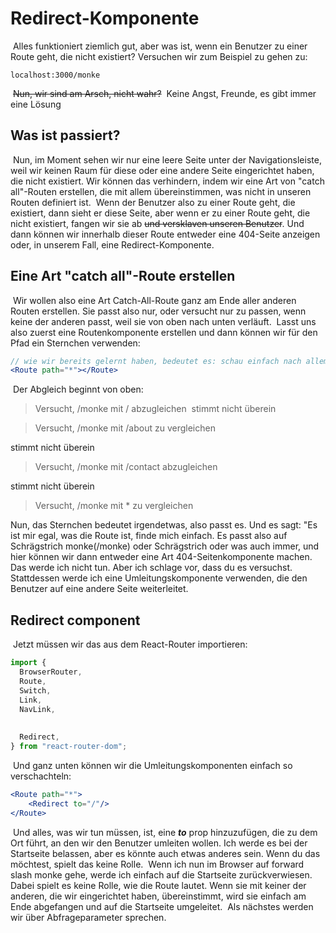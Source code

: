 # Redirect-Komponente
​
Alles funktioniert ziemlich gut, aber was ist, wenn ein Benutzer zu einer Route geht, die nicht existiert?
Versuchen wir zum Beispiel zu gehen zu:
```
localhost:3000/monke
```
​
~~Nun, wir sind am Arsch, nicht wahr?~~
​
Keine Angst, Freunde, es gibt immer eine Lösung
​
## Was ist passiert?
​
Nun, im Moment sehen wir nur eine leere Seite unter der Navigationsleiste, weil wir keinen Raum für diese oder eine andere Seite eingerichtet haben, die nicht existiert. Wir können das verhindern, indem wir eine Art von "catch all"-Routen erstellen, die mit allem übereinstimmen, was nicht in unseren Routen definiert ist.
​
Wenn der Benutzer also zu einer Route geht, die existiert, dann sieht er diese Seite, aber wenn er zu einer Route geht, die nicht existiert, fangen wir sie ab ~~und versklaven unseren Benutzer~~. Und dann können wir innerhalb dieser Route entweder eine 404-Seite anzeigen oder, in unserem Fall, eine Redirect-Komponente.
## Eine Art "catch all"-Route erstellen
​
Wir wollen also eine Art Catch-All-Route ganz am Ende aller anderen Routen erstellen. Sie passt also nur, oder versucht nur zu passen, wenn keine der anderen passt, weil sie von oben nach unten verläuft.
​
Lasst uns also zuerst eine Routenkomponente erstellen und dann können wir für den Pfad ein Sternchen verwenden:
​
```jsx
// wie wir bereits gelernt haben, bedeutet es: schau einfach nach allem
<Route path="*"></Route>
```
​
Der Abgleich beginnt von oben:

> Versucht, /monke mit / abzugleichen
​
stimmt nicht überein

> Versucht, /monke mit /about zu vergleichen

stimmt nicht überein

> Versucht, /monke mit /contact abzugleichen

stimmt nicht überein

> Versucht, /monke mit * zu vergleichen

Nun, das Sternchen bedeutet irgendetwas, also passt es.
Und es sagt: "Es ist mir egal, was die Route ist, finde mich einfach. Es passt also auf Schrägstrich monke(/monke) oder Schrägstrich oder was auch immer, und hier können wir dann entweder eine Art 404-Seitenkomponente machen. Das werde ich nicht tun. Aber ich schlage vor, dass du es versuchst.
​
Stattdessen werde ich eine Umleitungskomponente verwenden, die den Benutzer auf eine andere Seite weiterleitet.
​
## Redirect component
​
Jetzt müssen wir das aus dem React-Router importieren:
​
```jsx
import {
  BrowserRouter,
  Route,
  Switch,
  Link,
  NavLink,
​
​
  Redirect,
} from "react-router-dom";
```
​
Und ganz unten können wir die Umleitungskomponenten einfach so verschachteln:
```jsx
<Route path="*">
    <Redirect to="/"/>
</Route>
```
​
Und alles, was wir tun müssen, ist, eine _**to**_ prop hinzuzufügen, die zu dem Ort führt, an den wir den Benutzer umleiten wollen. Ich werde es bei der Startseite belassen, aber es könnte auch etwas anderes sein. Wenn du das möchtest, spielt das keine Rolle.
​
Wenn ich nun im Browser auf forward slash monke gehe, werde ich einfach auf die Startseite zurückverwiesen.
​
Dabei spielt es keine Rolle, wie die Route lautet. Wenn sie mit keiner der anderen, die wir eingerichtet haben, übereinstimmt, wird sie einfach am Ende abgefangen und auf die Startseite umgeleitet.
​
Als nächstes werden wir über Abfrageparameter sprechen.